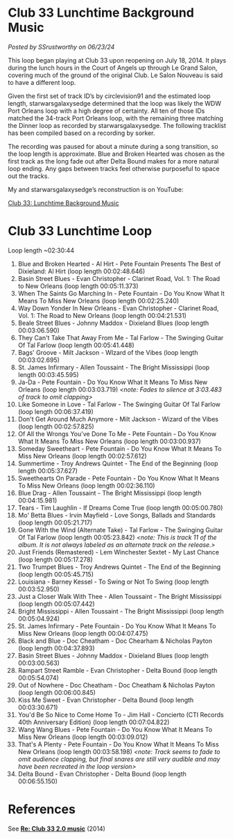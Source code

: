 # Club 33 Lunchtime Background Music

*Posted by SSrustworthy on 06/23/24*

This loop began playing at Club 33 upon reopening on July 18, 2014. It plays during the lunch hours in the Court of Angels up through Le Grand Salon, covering much of the ground of the original Club. Le Salon Nouveau is said to have a different loop. 

Given the first set of track ID’s by circlevision91 and the estimated loop length, starwarsgalaxysedge determined that the loop was likely the WDW Port Orleans loop with a high degree of certainty.  All ten of those IDs matched the 34-track Port Orleans loop, with the remaining three matching the Dinner loop as recorded by starwarsgalaxysedge. The following tracklist has been compiled based on a recording by sorker.

The recording was paused for about a minute during a song transition, so the loop length is approximate. Blue and Broken Hearted was chosen as the first track as the long fade out after Delta Bound makes for a more natural loop ending. Any gaps between tracks feel otherwise purposeful to space out the tracks.

My and starwarsgalaxysedge’s reconstruction is on YouTube: 

[Club 33: Lunchtime Background Music](https://youtu.be/emYAKKaw6iQ?feature=shared)

# Club 33 Lunchtime Loop

Loop length ~02:30:44

1. Blue and Broken Hearted - Al Hirt - Pete Fountain Presents The Best of Dixieland: Al Hirt (loop length 00:02:48.646)
2. Basin Street Blues - Evan Christopher - Clarinet Road, Vol. 1: The Road to New Orleans (loop length 00:05:11.373)
3. When The Saints Go Marching In - Pete Fountain - Do You Know What It Means To Miss New Orleans (loop length 00:02:25.240)
4. Way Down Yonder In New Orleans - Evan Christopher - Clarinet Road, Vol. 1: The Road to New Orleans (loop length 00:04:21.531)
5. Beale Street Blues - Johnny Maddox - Dixieland Blues (loop length 00:03:06.590)
6. They Can't Take That Away From Me - Tal Farlow - The Swinging Guitar Of Tal Farlow (loop length 00:05:41.448)
7. Bags' Groove - Milt Jackson - WIzard of the Vibes (loop length 00:03:02.695)
8. St. James Infirmary - Allen Toussaint - The Bright Mississippi (loop length 00:03:45.595)
9. Ja-Da - Pete Fountain - Do You Know What It Means To Miss New Orleans (loop length 00:03:03.719)
   *<note: Fades to silence at 3:03.483 of track to omit clapping>*
10. Like Someone in Love - Tal Farlow - The Swinging Guitar Of Tal Farlow (loop length 00:06:37.419)
11. Don't Get Around Much Anymore - Milt Jackson - Wizard of the Vibes (loop length 00:02:57.825)
12. Of All the Wrongs You've Done To Me - Pete Fountain - Do You Know What It Means To Miss New Orleans (loop length 00:03:00.937)
13. Someday Sweetheart - Pete Fountain - Do You Know What It Means To Miss New Orleans (loop length 00:02:57.612)
14. Summertime - Troy Andrews Quintet - The End of the Beginning (loop length 00:05:37.627)
15. Sweethearts On Parade - Pete Fountain - Do You Know What It Means To Miss New Orleans (loop length 00:02:36.110)
16. Blue Drag - Allen Toussaint - The Bright Mississippi (loop length 00:04:15.981)
17. Tears - Tim Laughlin - If Dreams Come True (loop length 00:05:00.780)
18. Mo' Betta Blues - Irvin Mayfield - Love Songs, Ballads and Standards (loop length 00:05:21.717)
19. Gone With the Wind (Alternate Take) - Tal Farlow - The Swinging Guitar Of Tal Farlow (loop length 00:05:23.842)
    *<note: This is track 11 of the album. It is not always labeled as an alternate track on the release.>*
20. Just Friends (Remastered) - Lem Winchester Sextet - My Last Chance (loop length 00:05:17.278)
21. Two Trumpet Blues - Troy Andrews Quintet - The End of the Beginning (loop length 00:05:45.715)
22. Louisiana - Barney Kessel - To Swing or Not To Swing (loop length 00:03:52.950)
23. Just a Closer Walk With Thee - Allen Toussaint - The Bright Mississippi (loop length 00:05:07.442)
24. Bright Mississippi - Allen Toussaint - The Bright Mississippi (loop length 00:05:04.924)
25. St. James Infirmary - Pete Fountain - Do You Know What It Means To Miss New Orleans (loop length 00:04:07.475)
26. Black and Blue - Doc Cheatham - Doc Chearham & Nicholas Payton (loop length 00:04:37.893)
27. Basin Street Blues - Johnny Maddox - Dixieland Blues (loop length 00:03:00.563)
    *<Overlaps so the last beat starts with the next track>*
28. Rampart Street Ramble - Evan Christopher - Delta Bound (loop length 00:05:54.074)
29. Out of Nowhere - Doc Cheatham - Doc Cheatham & Nicholas Payton (loop length 00:06:00.845)
30. Kiss Me Sweet - Evan Christopher - Delta Bound (loop length 00:03:30.671)
31. You'd Be So Nice to Come Home To - Jim Hall - Concierto (CTI Records 40th Anniversary Edition) (loop length 00:07:04.822)
32. Wang Wang Blues - Pete Fountain - Do You Know What It Means To Miss New Orleans (loop length 00:03:09.012)
33. That's A Plenty - Pete Fountain - Do You Know What It Means To Miss New Orleans (loop length 00:03:58.198)
    *<note: Track seems to fade to omit audience clapping, but final snares are still very audible and may have been recreated in the loop version>*
34. Delta Bound - Evan Christopher - Delta Bound (loop length 00:06:55.150)

# References

See [**Re: Club 33 2.0 music**](https://mousebits.com/smf/index.php?topic=8643.msg81820#msg81820) (2014)